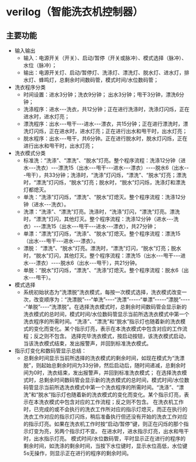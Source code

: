 # verilog（智能洗衣机控制器）
## 主要功能
* 输入输出
  * 输入：电源开关（开关）、启动/暂停（开关或脉冲）、模式选择（脉冲）、水位（脉冲）；
  * 输出：电源开关灯、启动/暂停灯、洗涤灯、漂洗灯、脱水灯、进水灯，排水灯、蜂鸣灯，总剩余时间数码管，模式时间/水位数码管；
* 洗衣程序分类
  * 时间设置：进水3分钟；洗衣9分钟； 出水3分钟；甩干3分钟，漂洗6分钟；
  * 洗涤程序：进水---洗衣，共12分钟；正在进行洗涤时，洗涤灯闪烁，正在进水时，进水灯亮；
  * 漂洗程序：出水---甩干---进水---漂衣，共15分钟；正在进行漂洗时，漂洗灯闪烁，正在进水时，进水灯亮；正在进行出水和甩干时，出水灯亮；
  * 脱水程序：出水---甩干，共6分钟。正在进行脱水时，脱水灯闪烁，正在进行出水和甩干时，出水灯亮；
* 洗衣模式分类
  * 标准洗：“洗涤”、“漂洗”、“脱水”灯亮。整个程序流程：洗涤12分钟（进水---洗衣）---漂洗15（出水---甩干---进水---漂衣）----脱水6（出水---甩干），共33分钟；洗涤时，“洗涤”灯闪烁，“漂洗”、“脱水”灯亮；漂洗时，“漂洗”灯闪烁，“脱水”灯亮；脱水时，“脱水”灯闪烁，洗涤灯和漂洗灯都熄灭。
  * 单洗：“洗涤”灯闪烁，“漂洗”、“脱水”灯熄灭。整个程序流程：洗涤12分钟（进水---洗衣）。
  * 洗漂：“洗涤”、“漂洗”灯亮。洗涤时，“洗涤”灯闪，“漂洗”灯亮。漂洗时，“漂洗”灯闪，其他灯灭。整个程序流程：洗涤12分钟（进水---洗衣）---漂洗15（出水---甩干---进水---漂衣），共27分钟；
  * 单漂：“漂洗”灯闪烁，“洗涤”、“脱水”灯熄灭。整个程序流程：漂洗15（出水---甩干---进水---漂衣）。
  * 漂脱： “漂洗”、“脱水”灯亮。漂洗时，“漂洗”灯闪，“脱水”灯亮；脱水时，“脱水”灯闪，其他灯灭。整个程序流程：漂洗15（出水---甩干---进水---漂衣）----脱水6（出水---甩干），共21分钟。
  * 单脱：“脱水”灯闪烁，“漂洗”、“洗涤”灯熄灭。整个程序流程：脱水6（出水---甩干）。
* 模式选择
  * 系统初始状态为“洗漂脱”洗衣模式，每按一次模式选择，洗衣模式改变一次，改变顺序为：“洗漂脱”---“单洗”----“洗漂”-----“单漂”-----“漂脱”-----“单脱”----“洗漂脱”。在选择洗衣模式时，总剩余时间数码管会显示新的洗衣模式的总时间，模式时间/水位数码管显示当前所选洗衣模式中第一个洗衣程序的所需时间。“洗涤”、“漂洗”和“脱水”指示灯也随着新的洗衣模式的变化而变化。某个指示灯亮，表示在本洗衣模式中包含对应的工作流程；反之则不包含。
选择完毕洗衣模式，按启动按钮，该洗衣模式启动，当该洗衣模式结束，发出报警声，并回到标准洗衣模式。
* 指示灯变化和数码管显示总结：
  * 总剩余时间显示当前所选择的洗衣模式的剩余时间，如现在模式为“洗漂脱”，则起始总剩余时间为33分钟，然后启动后，随时间递减，总剩余时间为0时，洗衣结束，发出报警声，并回到标准洗衣模式；
在选择洗衣模式时，总剩余时间数码管会显示新的洗衣模式的总时间，模式时间/水位数码管显示当前所选洗衣模式中第一个洗衣程序的所需时间。“洗涤”、“漂洗”和“脱水”指示灯也随着新的洗衣模式的变化而变化。某个指示灯亮，表示在本洗衣模式中包含对应的工作流程；反之则不包含。
在洗衣机工作时，已完成的或不会执行的洗衣工作所对应的指示灯熄灭，而正在执行的洗衣工作对应的指示灯闪烁，稍后准备执行但还没有开始的洗衣工作对应的指示灯亮。如果在洗衣机工作时按“启动/暂停”键，则正在闪烁的那个指示灯变为亮，另两个指示灯不变。
在进水时，进水指示灯亮，出水和甩干时，出水指示灯亮。
模式时间/水位数码管，平时显示正在进行的程序的剩余时间，如洗涤的剩余时间，当按下水位键时，显示水位高低，水位键5s无操作，则显示正在进行的程序的剩余时间。


